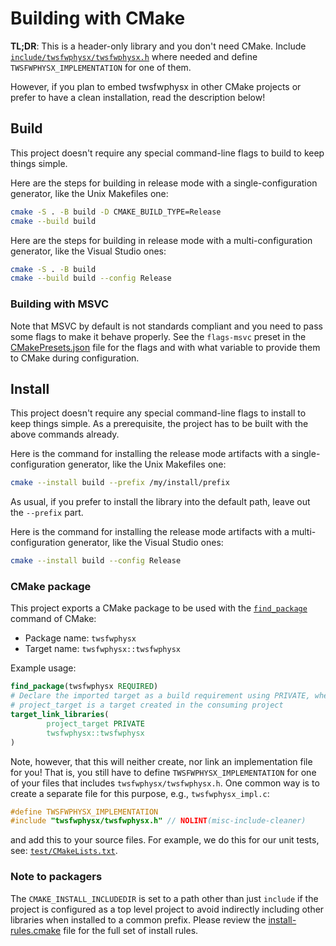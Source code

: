 # Building with CMake

**TL;DR**: This is a header-only library and you don't need CMake. Include
[`include/twsfwphysx/twsfwphysx.h`](include/twsfwphysx/twsfwphysx.h) where needed and define `TWSFWPHYSX_IMPLEMENTATION`
for one of them.

However, if you plan to embed twsfwphysx in other CMake projects or prefer to have a clean installation, read the
description below!

## Build

This project doesn't require any special command-line flags to build to keep things simple.

Here are the steps for building in release mode with a single-configuration generator, like the Unix Makefiles one:

```sh
cmake -S . -B build -D CMAKE_BUILD_TYPE=Release
cmake --build build
```

Here are the steps for building in release mode with a multi-configuration generator, like the Visual Studio ones:

```sh
cmake -S . -B build
cmake --build build --config Release
```

### Building with MSVC

Note that MSVC by default is not standards compliant and you need to pass some flags to make it behave properly. See the
`flags-msvc` preset in the [CMakePresets.json](CMakePresets.json) file for the flags and with what variable to provide
them to CMake during
configuration.

## Install

This project doesn't require any special command-line flags to install to keep things simple. As a prerequisite, the
project has to be built with the above commands already.

Here is the command for installing the release mode artifacts with a single-configuration generator, like the Unix
Makefiles one:

```sh
cmake --install build --prefix /my/install/prefix
```
As usual, if you prefer to install the library into the default path, leave out the `--prefix` part.

Here is the command for installing the release mode artifacts with a multi-configuration generator, like the Visual
Studio ones:

```sh
cmake --install build --config Release
```

### CMake package

This project exports a CMake package to be used with the [`find_package`][1] command of CMake:

* Package name: `twsfwphysx`
* Target name: `twsfwphysx::twsfwphysx`

Example usage:

```cmake
find_package(twsfwphysx REQUIRED)
# Declare the imported target as a build requirement using PRIVATE, where
# project_target is a target created in the consuming project
target_link_libraries(
        project_target PRIVATE
        twsfwphysx::twsfwphysx
)
```

Note, however, that this will neither create, nor link an implementation file for you! That is, you still have to define
`TWSFWPHYSX_IMPLEMENTATION` for one of your files that includes `twsfwphysx/twsfwphysx.h`. One common way is to create
a separate file for this purpose, e.g., `twsfwphysx_impl.c`:
```C
#define TWSFWPHYSX_IMPLEMENTATION
#include "twsfwphysx/twsfwphysx.h" // NOLINT(misc-include-cleaner)
```
and add this to your source files. For example, we do this for our unit tests, see:
[`test/CMakeLists.txt`](test/CMakeLists.txt).

### Note to packagers

The `CMAKE_INSTALL_INCLUDEDIR` is set to a path other than just `include` if the project is configured as a top level
project to avoid indirectly including other libraries when installed to a common prefix. Please review
the [install-rules.cmake](cmake/install-rules.cmake)
file for the full set of install rules.

[1]: https://cmake.org/cmake/help/latest/command/find_package.html
